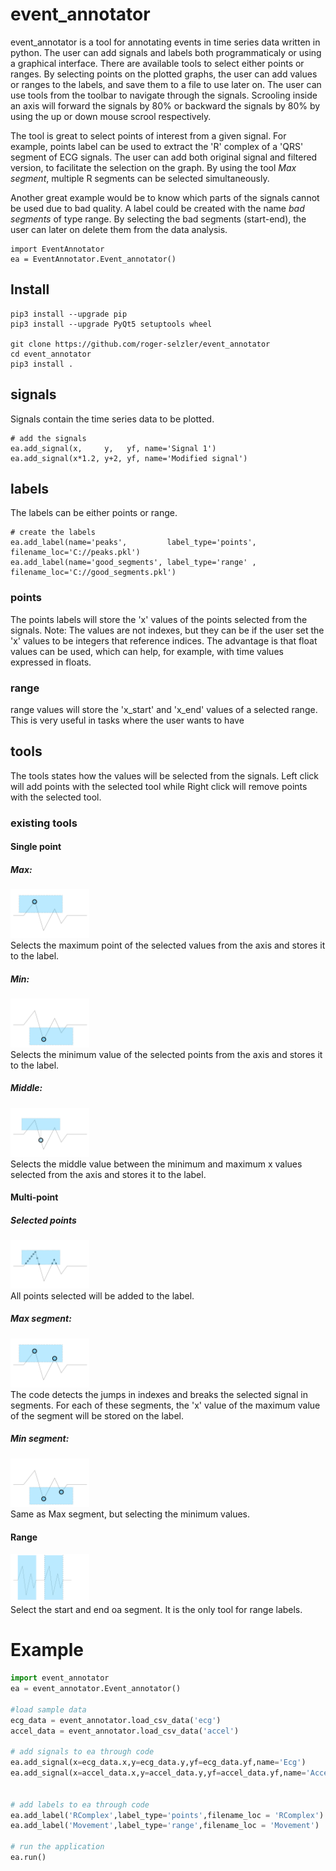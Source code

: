 # event_annotator

event_annotator is a tool for annotating events in time series data written in python. The user can add signals and labels both programmaticaly or using a graphical interface. 
There are available tools to select either points or ranges. By selecting points on the plotted graphs, the user can add values or ranges to the labels, and save them to a file to use later on. The user can use tools from the toolbar to navigate through the signals. Scrooling inside an axis will forward the signals by 80% or backward the signals by 80% by using the up or down mouse scrool respectively.

The tool is great to select points of interest from a given signal. For example, points label can be used to extract the 'R' complex of a 'QRS' segment of ECG signals. The user can add both original signal and filtered version, to facilitate the selection on the graph. By using the tool *Max segment*, multiple R segments can be selected simultaneously.

Another great example would be to know which parts of the signals cannot be used due to bad quality. A label could be created with the name *bad segments* of type range. By selecting the bad segments (start-end), the user can later on delete them from the data analysis.
```
import EventAnnotator
ea = EventAnnotator.Event_annotator()
```

## Install
```
pip3 install --upgrade pip
pip3 install --upgrade PyQt5 setuptools wheel

git clone https://github.com/roger-selzler/event_annotator
cd event_annotator
pip3 install .
```

## signals
Signals contain the time series data to be plotted. 

```
# add the signals
ea.add_signal(x,     y,   yf, name='Signal 1')
ea.add_signal(x*1.2, y+2, yf, name='Modified signal')
```

## labels
The labels can be either points or range.

```
# create the labels
ea.add_label(name='peaks',         label_type='points', filename_loc='C://peaks.pkl')
ea.add_label(name='good_segments', label_type='range' , filename_loc='C://good_segments.pkl')
```

### points
The points labels will store the 'x' values of the points selected from the signals. Note: The values are not indexes, but they can be if the user set the 'x' values to be integers that reference indices. The advantage is that float values can be used, which can help, for example, with time values expressed in floats. 

### range
range values will store the 'x_start' and 'x_end' values of a selected range. This is very useful in tasks where the user wants to have 

## tools
The tools states how the values will be selected from the signals. Left click will add points with the selected tool while Right click will remove points with the selected tool.

### existing tools

#### Single point
##### Max:
<div><img src="https://github.com/roger-selzler/event_annotator/blob/master/images/ea_max.png" width="25%"></div>
Selects the maximum point of the selected values from the axis and stores it to the label.

##### Min:
<div><img src="https://github.com/roger-selzler/event_annotator/blob/master/images/ea_min.png" width="25%"></div>
Selects the minimum value of the selected points from the axis and stores it to the label.

##### Middle:
<div><img src="https://github.com/roger-selzler/event_annotator/blob/master/images/ea_middle.png" width="25%"></div>
Selects the middle value between the minimum and maximum x values selected from the axis and stores it to the label.

#### Multi-point
##### Selected points
<div><img src="https://github.com/roger-selzler/event_annotator/blob/master/images/ea_selected_points.png" width="25%"></div>
All points selected will be added to the label.

##### Max segment:
<div><img src="https://github.com/roger-selzler/event_annotator/blob/master/images/ea_max_segment.png" width="25%"></div>
The code detects the jumps in indexes and breaks the selected signal in segments. For each of these segments, the 'x' value of the maximum value of the segment will be stored on the label.

##### Min segment: 
<div><img src="https://github.com/roger-selzler/event_annotator/blob/master/images/ea_min_segment.png" width="25%"></div>
Same as Max segment, but selecting the minimum values.


#### Range
<div><img src="https://github.com/roger-selzler/event_annotator/blob/master/images/ea_range.png" width="25%"></div>
Select the start and end oa segment. It is the only tool for range labels.

# Example
```python
import event_annotator
ea = event_annotator.Event_annotator()

#load sample data
ecg_data = event_annotator.load_csv_data('ecg')
accel_data = event_annotator.load_csv_data('accel')

# add signals to ea through code
ea.add_signal(x=ecg_data.x,y=ecg_data.y,yf=ecg_data.yf,name='Ecg')
ea.add_signal(x=accel_data.x,y=accel_data.y,yf=accel_data.yf,name='Accelerometer')


# add labels to ea through code
ea.add_label('RComplex',label_type='points',filename_loc = 'RComplex')
ea.add_label('Movement',label_type='range',filename_loc = 'Movement')

# run the application
ea.run()

```

